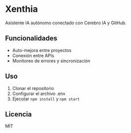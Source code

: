 # Xenthia
Asistente IA autónomo conectado con Cerebro IA y GitHub.

## Funcionalidades
- Auto-mejora entre proyectos
- Conexión entre APIs
- Monitoreo de errores y sincronización

## Uso
1. Clonar el repositorio
2. Configurar el archivo .env
3. Ejecutar `npm install` y `npm start`

## Licencia
MIT